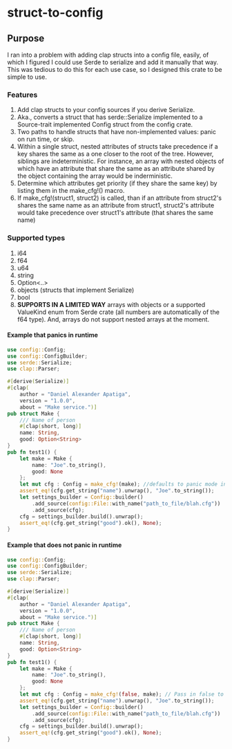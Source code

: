 # struct-to-config
## Purpose

I ran into a problem with adding clap structs into a config file, easily, of which I figured I could use Serde to serialize and add it manually that way.  This was tedious to do this for each use case, so I designed this crate to be simple to use.

### Features


1. Add clap structs to your config sources if you derive Serialize.
1. Aka., converts a struct that has serde::Serialize implemented to a Source-trait implemented Config struct from the config crate.
1. Two paths to handle structs that have non-implemented values: panic on run time, or skip.  
1. Within a single struct, nested attributes of structs take precedence if a key shares the same as a one closer to the root of the tree.  However, siblings are indeterministic.  For instance, an array with nested objects of which have an attribute that share the same as an attribute shared by the object containing the array would be inderministic.
1. Determine which attributes get priority (if they share the same key) by listing them in the make_cfg!() macro.
1. If make_cfg!(struct1, struct2) is called, than if an attribute from struct2's shares the same name as an attribute from struct1, struct2's attribute would take precedence over struct1's attribute (that shares the same name)

### Supported types

1. i64
2. f64
3. u64
4. string
5. Option<..>
6. objects (structs that implement Serialize)
7. bool
8. **SUPPORTS IN A LIMITED WAY** arrays with objects or a supported ValueKind enum from Serde crate (all numbers are automatically of the f64 type).  And, arrays do not support nested arrays at the moment.

#### Example that panics in runtime 

```rust
use config::Config;
use config::ConfigBuilder;
use serde::Serialize;
use clap::Parser;

#[derive(Serialize)]
#[clap(
    author = "Daniel Alexander Apatiga",
    version = "1.0.0",
    about = "Make service.")]
pub struct Make {
    /// Name of person
    #[clap(short, long)]
    name: String,
    good: Option<String>
}
pub fn test1() {
    let make = Make {
        name: "Joe".to_string(), 
        good: None
    };
    let mut cfg : Config = make_cfg!(make); //defaults to panic mode in runtime.
    assert_eq!(cfg.get_string("name").unwrap(), "Joe".to_string());
    let settings_builder = Config::builder()
        .add_source(config::File::with_name("path_to_file/blah.cfg"))
        .add_source(cfg);
    cfg = settings_builder.build().unwrap();
    assert_eq!(cfg.get_string("good").ok(), None);
}
```

#### Example that does not panic in runtime

```rust
use config::Config;
use config::ConfigBuilder;
use serde::Serialize;
use clap::Parser;

#[derive(Serialize)]
#[clap(
    author = "Daniel Alexander Apatiga",
    version = "1.0.0",
    about = "Make service.")]
pub struct Make {
    /// Name of person
    #[clap(short, long)]
    name: String,
    good: Option<String>
}
pub fn test1() {
    let make = Make {
        name: "Joe".to_string(), 
        good: None
    };
    let mut cfg : Config = make_cfg!(false, make); // Pass in false to skip unimplemented scenarios, such as arrays in arrays.
    assert_eq!(cfg.get_string("name").unwrap(), "Joe".to_string());
    let settings_builder = Config::builder()
        .add_source(config::File::with_name("path_to_file/blah.cfg"))
        .add_source(cfg);
    cfg = settings_builder.build().unwrap();
    assert_eq!(cfg.get_string("good").ok(), None);
}
```
